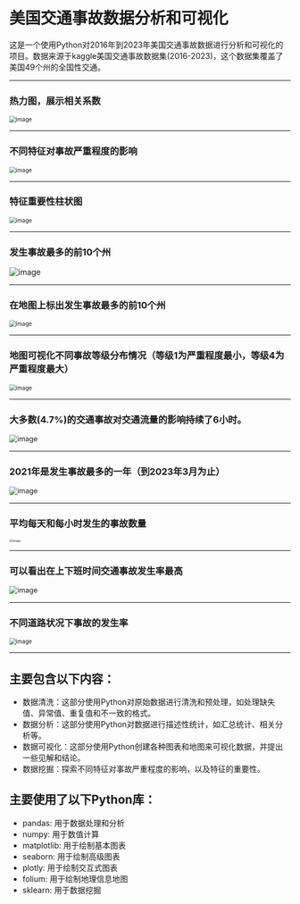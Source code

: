 # 美国交通事故数据分析和可视化

这是一个使用Python对2016年到2023年美国交通事故数据进行分析和可视化的项目。数据来源于kaggle美国交通事故数据集(2016-2023)，这个数据集覆盖了美国49个州的全国性交通。

----
### 热力图，展示相关系数
<img src="../us-accident/assets/1relitu.png" alt="image" style="zoom:72%;" />

----
### 不同特征对事故严重程度的影响
<img src="../us-accident/assets/2tezhengyanzhong.png" alt="image" style="zoom:72%;" />

----
### 特征重要性柱状图
<img src="../us-accident/assets/2tezhengzhongyao.png" alt="image" style="zoom:72%;" />


------------
### 发生事故最多的前10个州
![image](../us-accident/assets/4tenstate.png)

------------
### 在地图上标出发生事故最多的前10个州
<img src="../us-accident/assets/5maptenstate.png" alt="image" style="zoom:72%;" />

------------
### 地图可视化不同事故等级分布情况（等级1为严重程度最小，等级4为严重程度最大）
<img src="../us-accident/assets/6dengjimap.png" alt="image" style="zoom:72%;" />

------------
### 大多数(4.7%)的交通事故对交通流量的影响持续了6小时。
<img src="../us-accident/assets/7sixhour.png" alt="image" style="zoom:90%;" />

------------
### 2021年是发生事故最多的一年（到2023年3月为止）
<img src="../us-accident/assets/8year.png" alt="image" style="zoom:90%;" />

------------
### 平均每天和每小时发生的事故数量
<img src="../us-accident/assets/9dayandhour.png" alt="image" style="zoom:36%;" />

------------
### 可以看出在上下班时间交通事故发生率最高
<img src="../us-accident/assets/10hour.png" alt="image" style="zoom:90%;" />

------------
### 不同道路状况下事故的发生率
<img src="../us-accident/assets/11road.png" alt="image" style="zoom:72%;" />

------------


## 主要包含以下内容：

- 数据清洗：这部分使用Python对原始数据进行清洗和预处理，如处理缺失值、异常值、重复值和不一致的格式。
- 数据分析：这部分使用Python对数据进行描述性统计，如汇总统计、相关分析等。
- 数据可视化：这部分使用Python创建各种图表和地图来可视化数据，并提出一些见解和结论。
- 数据挖掘：探索不同特征对事故严重程度的影响，以及特征的重要性。

## 主要使用了以下Python库：

- pandas: 用于数据处理和分析
- numpy: 用于数值计算
- matplotlib: 用于绘制基本图表
- seaborn: 用于绘制高级图表
- plotly: 用于绘制交互式图表
- folium: 用于绘制地理信息地图
- sklearn: 用于数据挖掘

